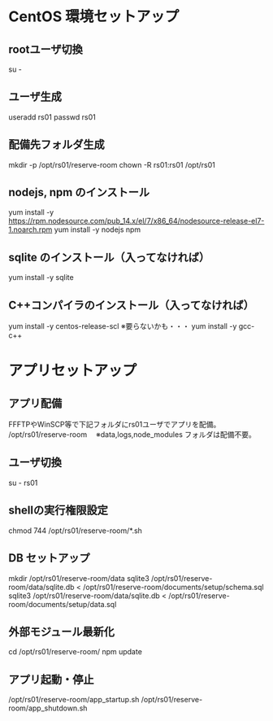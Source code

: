 # CentOS 環境セットアップ

## rootユーザ切換
su -

## ユーザ生成

useradd rs01
passwd rs01

## 配備先フォルダ生成

mkdir -p /opt/rs01/reserve-room
chown -R rs01:rs01 /opt/rs01

## nodejs, npm のインストール

yum install -y https://rpm.nodesource.com/pub_14.x/el/7/x86_64/nodesource-release-el7-1.noarch.rpm
yum install -y nodejs npm

## sqlite のインストール（入ってなければ）

yum install -y sqlite

## C++コンパイラのインストール（入ってなければ）

yum install -y centos-release-scl ※要らないかも・・・
yum install -y gcc-c++

# アプリセットアップ

## アプリ配備

FFFTPやWinSCP等で下記フォルダにrs01ユーザでアプリを配備。
/opt/rs01/reserve-room
　※data,logs,node_modules フォルダは配備不要。

## ユーザ切換

su - rs01

## shellの実行権限設定

chmod 744 /opt/rs01/reserve-room/*.sh

## DB セットアップ

mkdir /opt/rs01/reserve-room/data
sqlite3 /opt/rs01/reserve-room/data/sqlite.db < /opt/rs01/reserve-room/documents/setup/schema.sql
sqlite3 /opt/rs01/reserve-room/data/sqlite.db < /opt/rs01/reserve-room/documents/setup/data.sql

## 外部モジュール最新化

cd /opt/rs01/reserve-room/
npm update

## アプリ起動・停止

/opt/rs01/reserve-room/app_startup.sh
/opt/rs01/reserve-room/app_shutdown.sh
